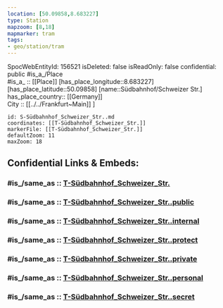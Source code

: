 ```yaml
---
location: [50.09858,8.683227] 
type: Station 
mapzoom: [8,18] 
mapmarker: tram 
tags:
- geo/station/tram
---
```

SpocWebEntityId: 156521
isDeleted: false
isReadOnly: false
confidential: public
#is_a_/Place  
#is_a_ :: [[Place]] 
[has_place_longitude::8.683227] 
[has_place_latitude::50.09858] 
[name::Südbahnhof/Schweizer Str.] 
has_place_country:: [[Germany]]  
City :: [[../../Frankfurt~Main]] ] 


```leaflet
id: S-Südbahnhof_Schweizer_Str..md
coordinates: [[T-Südbahnhof_Schweizer_Str.]] 
markerFile: [[T-Südbahnhof_Schweizer_Str.]] 
defaultZoom: 11 
maxZoom: 18
```


## Confidential Links & Embeds: 

### #is_/same_as :: [T-Südbahnhof_Schweizer_Str.](/_Standards/Earth/Continent/Europe/Europe~Central/Germany/Germany~West/Hessen/counties~Hessen/Frankfurt~Main/Stations-FFM~T/T-Südbahnhof_Schweizer_Str..md) 

### #is_/same_as :: [T-Südbahnhof_Schweizer_Str..public](/_public/Earth/Continent/Europe/Europe~Central/Germany/Germany~West/Hessen/counties~Hessen/Frankfurt~Main/Stations-FFM~T/T-Südbahnhof_Schweizer_Str..public.md) 

### #is_/same_as :: [T-Südbahnhof_Schweizer_Str..internal](/_internal/Earth/Continent/Europe/Europe~Central/Germany/Germany~West/Hessen/counties~Hessen/Frankfurt~Main/Stations-FFM~T/T-Südbahnhof_Schweizer_Str..internal.md) 

### #is_/same_as :: [T-Südbahnhof_Schweizer_Str..protect](/_protect/Earth/Continent/Europe/Europe~Central/Germany/Germany~West/Hessen/counties~Hessen/Frankfurt~Main/Stations-FFM~T/T-Südbahnhof_Schweizer_Str..protect.md) 

### #is_/same_as :: [T-Südbahnhof_Schweizer_Str..private](/_private/Earth/Continent/Europe/Europe~Central/Germany/Germany~West/Hessen/counties~Hessen/Frankfurt~Main/Stations-FFM~T/T-Südbahnhof_Schweizer_Str..private.md) 

### #is_/same_as :: [T-Südbahnhof_Schweizer_Str..personal](/_personal/Earth/Continent/Europe/Europe~Central/Germany/Germany~West/Hessen/counties~Hessen/Frankfurt~Main/Stations-FFM~T/T-Südbahnhof_Schweizer_Str..personal.md) 

### #is_/same_as :: [T-Südbahnhof_Schweizer_Str..secret](/_secret/Earth/Continent/Europe/Europe~Central/Germany/Germany~West/Hessen/counties~Hessen/Frankfurt~Main/Stations-FFM~T/T-Südbahnhof_Schweizer_Str..secret.md)

